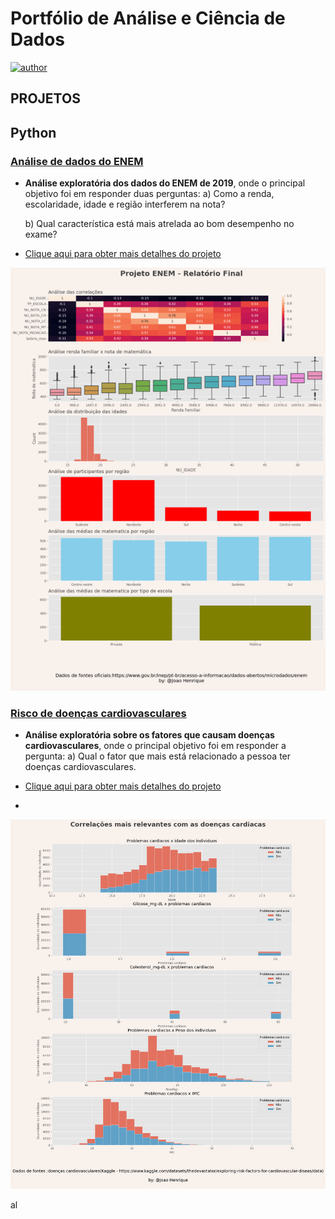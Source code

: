 # Portfólio de Análise e Ciência de Dados
[![author](https://img.shields.io/badge/author-JoaoHenrique-blue.svg)](https://www.linkedin.com/in/joão-henrique-94900815a/) 

## **PROJETOS**

## **Python**

### [**Análise de dados do ENEM**](https://github.com/joaohs1/Analise-de-dados-do-ENEM/tree/main)
 - **Análise exploratória dos dados do ENEM de 2019**, onde o principal objetivo foi em responder duas perguntas:
     a) Como a renda, escolaridade, idade e região interferem na nota?
   
     b) Qual característica está mais atrelada ao bom desempenho no exame?
  - [Clique aqui para obter mais detalhes do projeto](https://github.com/joaohs1/Analise-de-dados-do-ENEM/tree/main)
<p align="center">
<img src="https://github.com/joaohs1/Analise-de-dados-do-ENEM/blob/main/img/relatfin.png">
</p>

### [**Risco de doenças cardiovasculares**](https://github.com/joaohs1/Risco-cardio/tree/main)
 - **Análise exploratória sobre os fatores que causam doenças cardiovasculares**, onde o principal objetivo foi em responder a pergunta:
     a) Qual o fator que mais está relacionado a pessoa ter doenças cardiovasculares.
     
  - [Clique aqui para obter mais detalhes do projeto](https://github.com/joaohs1/Risco-cardio/tree/main)
  - <p align="center">
<img src="https://github.com/joaohs1/Risco-cardio/blob/main/img/relatfinal.png">
</p>al
